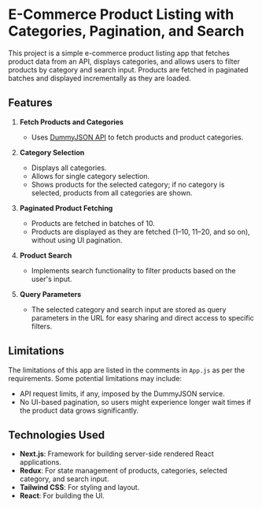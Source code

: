 # E-Commerce Product Listing with Categories, Pagination, and Search

This project is a simple e-commerce product listing app that fetches product data from an API, displays categories, and allows users to filter products by category and search input. Products are fetched in paginated batches and displayed incrementally as they are loaded.

## Features

1. **Fetch Products and Categories**
   - Uses [DummyJSON API](https://dummyjson.com/docs) to fetch products and product categories.

2. **Category Selection**
   - Displays all categories.
   - Allows for single category selection.
   - Shows products for the selected category; if no category is selected, products from all categories are shown.

3. **Paginated Product Fetching**
   - Products are fetched in batches of 10.
   - Products are displayed as they are fetched (1–10, 11–20, and so on), without using UI pagination.

4. **Product Search**
   - Implements search functionality to filter products based on the user's input.

5. **Query Parameters**
   - The selected category and search input are stored as query parameters in the URL for easy sharing and direct access to specific filters.

## Limitations
The limitations of this app are listed in the comments in `App.js` as per the requirements. Some potential limitations may include:
- API request limits, if any, imposed by the DummyJSON service.
- No UI-based pagination, so users might experience longer wait times if the product data grows significantly.
  
## Technologies Used

- **Next.js**: Framework for building server-side rendered React applications.
- **Redux**: For state management of products, categories, selected category, and search input.
- **Tailwind CSS**: For styling and layout.
- **React**: For building the UI.
